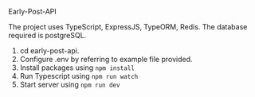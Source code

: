 Early-Post-API

The project uses TypeScript, ExpressJS, TypeORM, Redis. The database required is postgreSQL.

1. cd early-post-api.
2. Configure .env by referring to example file provided.
3. Install packages using `npm install`
4. Run Typescript using `npm run watch`
5. Start server using `npm run dev`